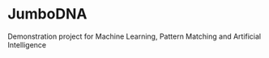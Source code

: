 # JumboDNA
Demonstration project for Machine Learning, Pattern Matching and Artificial Intelligence
